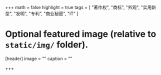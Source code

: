 +++
math = false
highlight = true
tags = [
    "著作权",
    "商标",
    "外观",
    "实用新型",
    "发明",
    "专利",
    "商业秘密",
    "IT"
]

# Optional featured image (relative to `static/img/` folder).
[header]
image = ""
caption = ""

+++
